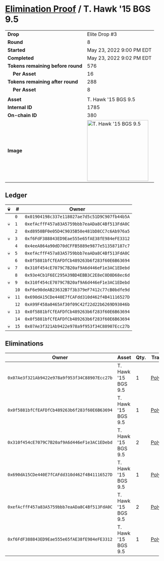 # [Elimination Proof](./readme.md) / T. Hawk &#039;15 BGS 9.5

|||
|---|---|
| **Drop** | Elite Drop #3 |
| **Round** | 8 |
| **Started** | May 23, 2022 9:00 PM EDT |
| **Completed** | May 23, 2022 9:02 PM EDT |
| **Tokens remaining before round** | 576 |
| **&nbsp;&nbsp;&nbsp;&nbsp;Per Asset** | 16 |
| **Tokens remaining after round** | 288 |
| **&nbsp;&nbsp;&nbsp;&nbsp;Per Asset** | 8 |
| | |
| **Asset** | T. Hawk &#039;15 BGS 9.5 |
| **Internal ID** | 1785 |
| **On-chain ID** | 380 |
| **Image** | <img src="https://tcdn.blokpax.com/9648a5d9-1887-49f9-9264-e2176f9b9e50/b845d8cdccae6f38e3bcab738d6324cbe62c4d6c739f1f0da081e553458edfeb.png" height="200" alt="T. Hawk &#039;15 BGS 9.5" /> |

## Ledger

| 💀 | # | Owner |
| --- | --- | --- |
|  | `0` | `0x01904198c337e118027ae7d5c51D9C907fb44b5A` |
| 💀 | `1` | `0xefAcffF457a83A5759bbb7eaADa8C4Bf513FdA0C` |
|  | `2` | `0xd8950BF0e05D4C9035B50e481bD8CC7c6Ab976a5` |
| 💀 | `3` | `0xf6FdF388843ED9Eae555e65fAE38fE984eFE3312` |
|  | `4` | `0x4eeA864a90dD70dCFFB5889e9877e513587187c7` |
| 💀 | `5` | `0xefAcffF457a83A5759bbb7eaADa8C4Bf513FdA0C` |
|  | `6` | `0x0f5881bfCfEAFDfCb489263b6f283f60E6B63694` |
| 💀 | `7` | `0x310f454cE7079C7B20af9A6d446eF1e3AC1EDebd` |
|  | `8` | `0x93e4Cb1F6EC295A39BD4EBB3C2E8eC0D8D68ec6d` |
| 💀 | `9` | `0x310f454cE7079C7B20af9A6d446eF1e3AC1EDebd` |
|  | `10` | `0xF6e90deAB23632B7f3b379eF7412c77cB0bdfe9d` |
| 💀 | `11` | `0x690dA15CDe440E7fCAFdd310d462f4B41116527D` |
|  | `12` | `0xA99F458a0465Af30f09C42f22d22b6269D93046b` |
| 💀 | `13` | `0x0f5881bfCfEAFDfCb489263b6f283f60E6B63694` |
|  | `14` | `0x0f5881bfCfEAFDfCb489263b6f283f60E6B63694` |
| 💀 | `15` | `0x07Ae3f321Ab9422e978a9f953f34C88907Ecc27b` |


## Eliminations

| Owner | Asset | Qty. | Transaction |
| --- | --- | --- | --- |
| `0x07Ae3f321Ab9422e978a9f953f34C88907Ecc27b` | T. Hawk '15 BGS 9.5 | 1 | [Polygonscan](https://polygonscan.com/tx/0xdccc588d2636851539f39559988a6f9049989a1ad7c1bcdfd0d29098e03016e1) |
| `0x0f5881bfCfEAFDfCb489263b6f283f60E6B63694` | T. Hawk '15 BGS 9.5 | 1 | [Polygonscan](https://polygonscan.com/tx/0x0385e0cbebc434bed26f3afa26c163a4ea3eabe0753cac3bbb34bc49a1a873d5) |
| `0x310f454cE7079C7B20af9A6d446eF1e3AC1EDebd` | T. Hawk '15 BGS 9.5 | 2 | [Polygonscan](https://polygonscan.com/tx/0xb7b672ca1f1f7f0cbfe971ae629308378c56fa8043713827d5a0a6e89b926d6a) |
| `0x690dA15CDe440E7fCAFdd310d462f4B41116527D` | T. Hawk '15 BGS 9.5 | 1 | [Polygonscan](https://polygonscan.com/tx/0x82879d952e7576fd55a137d89fb41a58e78efce6fe7aae2df8a6dab47fb3f92e) |
| `0xefAcffF457a83A5759bbb7eaADa8C4Bf513FdA0C` | T. Hawk '15 BGS 9.5 | 2 | [Polygonscan](https://polygonscan.com/tx/0x3c6463765cdbf224ae9dd591380a125f8f7cdc2bb33b86a21b949c3562050d4b) |
| `0xf6FdF388843ED9Eae555e65fAE38fE984eFE3312` | T. Hawk '15 BGS 9.5 | 1 | [Polygonscan](https://polygonscan.com/tx/0x5ad21c327b8f9318959eef782bd6dd2d78b2748abb0f17298c34d509dde9416e) |
